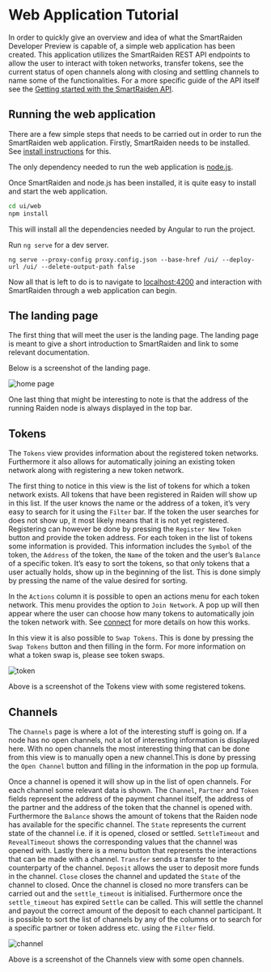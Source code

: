 # Web Application Tutorial

In order to quickly give an overview and idea of what the SmartRaiden Developer Preview is capable of, a simple web application has been created. This application utilizes the SmartRaiden REST API endpoints to allow the user to interact with token networks, transfer tokens, see the current status of open channels along with closing and settling channels to name some of the functionalities. For a more specific guide of the API itself see the [Getting started with the SmartRaiden API](./rest_api_0.8.md).


## Running the web application

There are a few simple steps that needs to be carried out in order to run the SmartRaiden web application. Firstly, SmartRaiden needs to be installed. See [install instructions](./installation_guide.md) for this.

The only dependency needed to run the web application is [node.js](https://nodejs.org/en/download/).

Once SmartRaiden and node.js has been installed, it is quite easy to install and start the web application. 

```sh
cd ui/web 
npm install 
```
This will install all the dependencies needed by Angular to run the project.

Run `ng serve` for a dev server.
```
ng serve --proxy-config proxy.config.json --base-href /ui/ --deploy-url /ui/ --delete-output-path false
```

Now all that is left to do is to navigate to [localhost:4200](localhost:4200) and interaction with SmartRaiden through a web application can begin.

## The landing page

The first thing that will meet the user is the landing page. The landing page is meant to give a short introduction to SmartRaiden and link to some relevant documentation.

Below is a screenshot of the landing page.

![home page](./images/home.png)

One last thing that might be interesting to note is that the address of the running Raiden node is always displayed in the top bar.

## Tokens

The `Tokens` view provides information about the registered token networks. Furthermore it also allows for automatically joining an existing token network along with registering a new token network.

The first thing to notice in this view is the list of tokens for which a token network exists. All tokens that have been registered in Raiden will show up in this list. If the user knows the name or the address of a token, it’s very easy to search for it using the `Filter` bar. If the token the user searches for does not show up, it most likely means that it is not yet registered. Registering can however be done by pressing the `Register New Token` button and provide the token address. For each token in the list of tokens some information is provided. This information includes the `Symbol` of the token, the `Address` of the token, the `Name` of the token and the user’s `Balance` of a specific token. It’s easy to sort the tokens, so that only tokens that a user actually holds, show up in the beginning of the list. This is done simply by pressing the name of the value desired for sorting.

In the `Actions` column it is possible to open an actions menu for each token network. This menu provides the option to `Join Network`. A pop up will then appear where the user can choose how many tokens to automatically join the token network with. See [connect](./rest_api.md) for more details on how this works.

In this view it is also possible to `Swap Tokens`. This is done by pressing the `Swap Tokens` button and then filling in the form. For more information on what a token swap is, please see token swaps.

![token](./images/token.png)

Above is a screenshot of the Tokens view with some registered tokens.

## Channels

The `Channels` page is where a lot of the interesting stuff is going on. If a node has no open channels, not a lot of interesting information is displayed here. With no open channels the most interesting thing that can be done from this view is to manually open a new channel.This is done by pressing the `Open Channel` button and filling in the information in the pop up formula.

Once a channel is opened it will show up in the list of open channels. For each channel some relevant data is shown. The `Channel`, `Partner` and `Token` fields represent the address of the payment channel itself, the address of the partner and the address of the token that the channel is opened with. Furthermore the `Balance` shows the amount of tokens that the Raiden node has available for the specific channel. The `State` represents the current state of the channel i.e. if it is opened, closed or settled. `SettleTimeout` and `RevealTimeout` shows the corresponding values that the channel was opened with. Lastly there is a menu button that represents the interactions that can be made with a channel. `Transfer` sends a transfer to the counterparty of the channel. `Deposit` allows the user to deposit more funds in the channel. `Close` closes the channel and updated the `State` of the channel to closed. Once the channel is closed no more transfers can be carried out and the `settle_timeout` is initialised. Furthermore once the `settle_timeout` has expired `Settle` can be called. This will settle the channel and payout the correct amount of the deposit to each channel participant. It is possible to sort the list of channels by any of the columns or to search for a specific partner or token address etc. using the `Filter` field.

![channel](./images/channel.png)

Above is a screenshot of the Channels view with some open channels.

